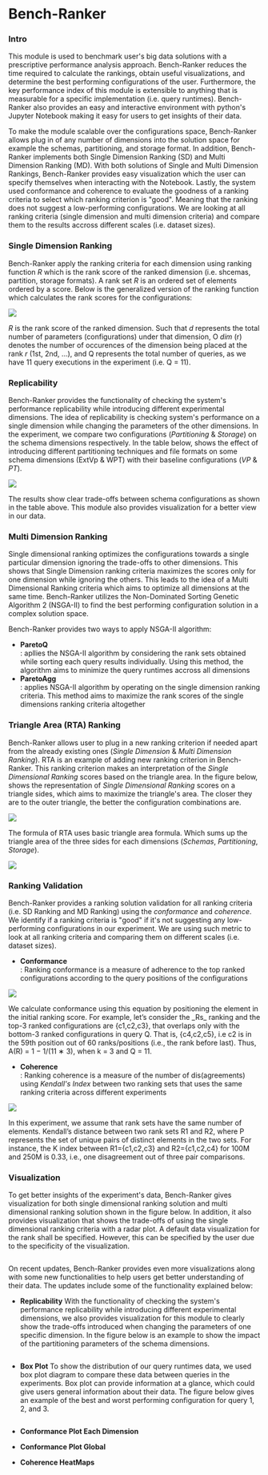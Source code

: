 # Bench-Ranker

### Intro
This module is used to benchmark user's big data solutions with  a prescriptive performance analysis approach. Bench-Ranker reduces the time required to calculate the rankings, obtain useful visualizations, and determine the best performing configurations of the user. Furthermore, the key performance index of this module is extensible to anything that is measurable for a specific implementation (i.e. query runtimes). Bench-Ranker also provides an easy and interactive environment with python's Jupyter Notebook making it easy for users to get insights of their data.

To make the module scalable over the configurations space, Bench-Ranker allows plug in of any number of dimensions into the solution space for example the schemas, partitioning, and storage format. In addition, Bench-Ranker implements both Single Dimension Ranking (SD) and Multi Dimension Ranking (MD). With both solutions of Single and Multi Dimension Rankings, Bench-Ranker provides easy visualization which the user can specify themselves when interacting with the Notebook. Lastly, the system used conformance and coherence to evaluate the goodness of a ranking criteria to select which ranking criterion is "good". Meaning that the ranking does not suggest a low-performing configurations. We are looking at all ranking criteria (single dimension and multi dimension criteria) and compare them to the results accross different scales (i.e. dataset sizes). 

### Single Dimension Ranking
Bench-Ranker apply the ranking criteria for each dimension using ranking function _R_  which is the rank score of the ranked dimension (i.e. shcemas, partition, storage formats). A rank set _R_ is an ordered set of elements ordered by a score. Below is the generalized version of the ranking function which calculates the rank scores for the configurations:

<p>
<img src="https://github.com/DataSystemsGroupUT/PAPyA/raw/main/figs/rankingFunction.png"/>
</p>

_R_ is the rank score of the ranked dimension. Such that _d_ represents the total number of parameters (configurations) under that dimension, O _dim_ (r) denotes the number of occurences of the dimension being placed at the rank _r_ (1st, 2nd, ...), and Q represents the total number of queries, as we have 11 query executions in the experiment (i.e. Q = 11).

### Replicability
Bench-Ranker provides the functionality of checking the system's performance replicability while introducing different experimental dimensions. The idea of replicability is checking system's performance on a single dimension while changing the parameters of the other dimensions. In the experiment, we compare two configurations (_Partitioning_ & _Storage_) on the schema dimensions respectively. In the table below, shows the effect of introducing different partitioning techniques and file formats on some schema dimensions (ExtVp & WPT) with their baseline configurations (_VP_ & _PT_). <br>
<p>
<img src="https://github.com/DataSystemsGroupUT/PAPyA/raw/main/figs/replicabilityTable.png"/>
</p>

The results show clear trade-offs between schema configurations as shown in the table above. This module also provides visualization for a better view in our data.


### Multi Dimension Ranking
Single dimensional ranking optimizes the configurations towards a single particular dimension ignoring the trade-offs to other dimensions. This shows that Single Dimension ranking criteria maximizes the scores only for one dimension while ignoring the others. This leads to the idea of a Multi Dimensional Ranking criteria which aims to optimize all dimensions at the same time. Bench-Ranker utilizes the Non-Dominated Sorting Genetic Algorithm 2 (NSGA-II) to find the best performing configuration solution in a complex solution space.<br>

Bench-Ranker provides two ways to apply NSGA-II algorithm:
- __ParetoQ__ <br>
: apllies the NSGA-II algorithm by considering the rank sets obtained while sorting each query results individually. Using this method, the algorithm aims to minimize the query runtimes accross all dimensions
- __ParetoAgg__ <br>
: applies NSGA-II algorithm by operating on the single dimension ranking criteria. This method aims to maximize the rank scores of the single dimensions ranking criteria altogether

### Triangle Area (RTA) Ranking
Bench-Ranker allows user to plug in a new ranking criterion if needed apart from the already existing ones (_Single Dimension_ & _Multi Dimension Ranking_). RTA is an example of adding new ranking criterion in Bench-Ranker. This ranking criterion makes an interpretation of the _Single Dimensional Ranking_ scores based on the triangle area. In the figure below, shows the representation of _Single Dimensional Ranking_ scores on a triangle sides, which aims to maximize the triangle's area. The closer they are to the outer triangle, the better the configuration combinations are. <br>
<p>
<img src="https://github.com/DataSystemsGroupUT/PAPyA/raw/main/figs/RTAPlot.png"/>
</p>

The formula of RTA uses basic triangle area formula. Which sums up the triangle area of the three sides for each dimensions (_Schemas_, _Partitioning_, _Storage_).
<p>
<img src="https://github.com/DataSystemsGroupUT/PAPyA/raw/main/figs/RTAFormula.png"/>
</p>


### Ranking Validation  
Bench-Ranker provides a ranking solution validation for all ranking criteria (i.e. SD Ranking and MD Ranking) using the _conformance_ and _coherence_. We identify if a ranking criteria is "good" if it's not suggesting any low-performing configurations in our experiment. We are using such metric to look at all ranking criteria and comparing them on different scales (i.e. dataset sizes).<br>

- __Conformance__ <br>
: Ranking conformance is a measure of adherence to the top ranked configurations according to the query positions of the configurations<br>
<p>
<img src="https://github.com/DataSystemsGroupUT/PAPyA/raw/main/figs/conformanceFormula.png"/>
</p>
We calculate conformance using this equation by positioning the element in the initial ranking score. For example, let’s consider the _Rs_ ranking and the top-3 ranked configurations are {c1,c2,c3}, that overlaps only with the bottom-3 ranked configurations in query Q. That is, {c4,c2,c5}, i.e c2 is in the 59th position out of 60 ranks/positions (i.e., the rank before last). Thus, A(R) = 1 − 1/(11 ∗ 3), when k = 3 and Q = 11.<br>

- __Coherence__ <br>
: Ranking coherence is a measure of the number of dis(agreements) using _Kendall's Index_ between two ranking sets that uses the same ranking criteria across different experiments
<p>
<img src="https://github.com/DataSystemsGroupUT/PAPyA/raw/main/figs/coherenceFormula.png"/>
</p>
In this experiment, we assume that rank sets have the same number of elements. Kendall’s distance between two rank sets R1 and R2, where P represents the set of unique pairs of distinct elements in the two sets. For instance, the K index between R1={c1,c2,c3} and R2={c1,c2,c4} for 100M and 250M is 0.33, i.e., one disagreement out of three pair comparisons.

### Visualization
To get better insights of the experiment's data, Bench-Ranker gives visualization for both single dimensional ranking solution and multi dimensional ranking solution shown in the figure below. In addition, it also provides visualization that shows the trade-offs of using the single dimensional ranking criteria with a radar plot. A default data visualization for the rank shall be specified. However, this can be specified by the user due to the specificity of the visualization.
<p align="center">
    <img src="https://github.com/DataSystemsGroupUT/PAPyA/raw/main/figs/visualizations.png" alt>
</p>

On recent updates, Bench-Ranker provides even more visualizations along with some new functionalities to help users get better understanding of their data. The updates include some of the functionality explained below: <br>

- __Replicability__
With the functionality of checking the system's performance replicability while introducing different experimental dimensions, we also provides visualization for this module to clearly show the trade-offs introduced when changing the parameters of one specific dimension. In the figure below is an example to show the impact of the partitioning parameters of the schema dimensions.<br>
<p align="center">
    <img src="https://github.com/DataSystemsGroupUT/PAPyA/raw/main/figs/replicabilityFigure.png" alt>
</p>

- __Box Plot__
To show the distribution of our query runtimes data, we used box plot diagram to compare these data between queries in the experiments. Box plot can provide information at a glance, which could give users general information about their data. The figure below gives an example of the best and worst performing configuration for query 1, 2, and 3.<br>
<p align="center">
    <img src="https://github.com/DataSystemsGroupUT/PAPyA/raw/main/figs/boxplot.png" alt>
</p>

- __Conformance Plot Each Dimension__

- __Conformance Plot Global__

- __Coherence HeatMaps__
